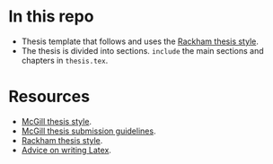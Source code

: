 # In this repo
- Thesis template that follows and uses the [Rackham thesis style](https://rackham.umich.edu/navigating-your-degree/formatting-guidelines/).
- The thesis is divided into sections. `include` the main sections and chapters in `thesis.tex`.

# Resources
- [McGill thesis style](https://www.mcgill.ca/gps/thesis/thesis-guidelines/preparation).
- [McGill thesis submission guidelines](https://www.mcgill.ca/gps/thesis/thesis-guidelines/initial-submission/next-steps-masters).
- [Rackham thesis style](https://rackham.umich.edu/navigating-your-degree/formatting-guidelines/).
- [Advice on writing Latex](https://github.com/dspinellis/latex-advice).